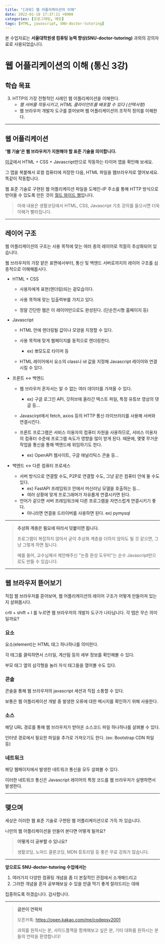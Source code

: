 ```yaml
---
title: "[과외] 웹 어플리케이션의 이해"
date: 2022-01-18 17:37:11 +0900
categories: [프로그래밍, 메모]
tags: [HTML, javascript, SNU-doctor-tutoring]
---
```




본 수업자료는 **서울대학원생 컴퓨팅 능력 향상(SNU-doctor-tutoring)** 과외의 강의자료로 사용되었습니다.



# 웹 어플리케이션의 이해 (통신 3강)

## 학습 목표

3. HTTP의 가장 전형적인 사례인 웹 어플리케이션을 이해한다.
   - *웹 서버를 작동시키고, HTML 클라이언트를 배포할 수 있다 (선택사항)*
   - 웹 브라우저 개발자 도구를 뜯어보며 웹 어플리케이션의 조작적 정의를 이해한다.

---

## 웹 어플리케이션

**'웹 기술'은 웹 브라우저가 지원해야 할 표준 기술을 의미합니다.**

[이곳](https://codepen.io/Zyberg/pen/YGvdVd)에서 HTML + CSS + Javascript만으로 작동하는 타이머 앱을 확인해 보세요.

그 앱을 복붙해서 로컬 컴퓨터에 저장한 다음, HTML 파일을 웹브라우저로 열어보세요. 똑같이 작동합니다.

웹 표준 기술로 구현된 웹 어플리케이션 파일을 도메인-IP 주소를 통해 HTTP 방식으로 받아올 수 있도록 만든 것이 <u>월드 와이드 웹</u>입니다.

> 아래 내용은 생활코딩에서 HTML, CSS, Javascript 기초 강의를 들으시면 더욱 이해가 빨라집니다.

---

## 레이어 구조

웹 어플리케이션의 구조는 사용 목적에 맞는 여러 층의 레이어로 적절히 추상화되어 있습니다.

웹 브라우저의 가장 얕은 표면에서부터, 통신 및 백엔드 서버로까지의 레이어 구조를 심층적으로 이해해봅시다.

- HTML + CSS

  - 사용자에게 표현(렌더링)되는 겉모습이다.

  - 사용 목적에 맞는 입출력부를 가지고 있다.
  - 정말 간단한 웹은 이 레이어만으로도 완성된다. (단순전시형 홈페이지 등)
- Javascript

  - HTML 안에 렌더링될 값이나 모양을 지정할 수 있다.
  - 사용 목적에 맞게 웹페이지를 동적으로 렌더링한다.
    - ex) 뽀모도로 타이머 등

  - HTML 레이어에서 요소의 class나 id 값을 지정해 Javascript 레이어와 연결시킬 수 있다.
- 프론트 ↔ 백엔드

  - 웹 브라우저 혼자서는 알 수 없는 여러 데이터를 가져올 수 있다.
    - ex) 구글 로그인 API, 깃허브에 올라간 텍스트 파일, 특정 유튜브 영상의 댓글 등...

  - Javascirpt에서 fetch, axios 등의 HTTP 통신 라이브러리를 사용해 서버와 연결시킨다.
  - 프론트 프로그램은 서비스 이용자의 컴퓨터 자원을 사용하므로, 서비스 이용자의 컴퓨터 수준에 프로그램 속도가 영향을 많이 받게 된다. 때문에, 몇몇 무거운 작업을 통신을 통해 백엔드에 위임하기도 한다.
    - ex) OpenAPI 웹사이트, 구글 애널리틱스 콘솔 등...
- 백엔드 ↔ 다른 컴퓨터 프로세스

  - 서버 방식으로 연결할 수도, P2P로 연결할 수도, 그냥 같은 컴퓨터 안에 둘 수도 있다.
    - ex) FastAPI 프레임워크 안에서 머신러닝 모델을 호출하는 등...
    - 여러 상황에 맞게 프로그래머가 자유롭게 연결시키면 된다.
  - 언어가 같으면 서버 프레임워크에 다른 프로그램을 자연스럽게 연결시키기 좋다.
    - 아니라면 연결용 드라이버를 사용하면 된다. ex) pymysql

---

> **추상화 계층은 필요에 따라서 덧붙이면 됩니다.**
>
> 프로그램이 복잡하지 않아서 굳이 추상화 계층을 더하지 않아도 될 것 같으면, 그냥 그렇게 하면 됩니다.
>
> 예를 들어, 교수님께서 제안해주신 "논증 완성 도우미"는 순수 Javascript만으로도 만들 수 있습니다.

---

## 웹 브라우저 뜯어보기

직접 웹 브라우저를 뜯어보며, 웹 어플리케이션의 레이어 구조가 어떻게 만들어져 있는지 살펴봅시다.

crtl + shift + I 를 누르면 웹 브라우저의 개발자 도구가 나타납니다. 각 탭은 무슨 의미일까요?

### 요소

요소(element)는 HTML 태그 하나하나를 의미한다.

각 태그를 클릭하면서 스타일,  계산됨 등의 세부 정보를 확인해볼 수 있다.

부모 태그 옆의 삼각형을 눌러 자식 태그들을 열어볼 수도 있다. 

### 콘솔

콘솔을 통해 웹 브라우저의 javascript 세션과 직접 소통할 수 있다.

보통은 웹 어플리케이션 개발 중 발생한 오류에 대한 메시지를 확인하기 위해 사용한다.

### 소스

해당 URL 경로를 통해 웹 브라우저가 받아온 소스코드 파일 하나하나를 살펴볼 수 있다.

인터넷 경로에서 필요한 파일을 추가로 가져오기도 한다. (ex: Bootstrap CDN 파일 등)

### 네트워크

해당 웹페이지에서 발생한 네트워크 통신을 모두 살펴볼 수 있다.

이러한 네트워크 통신은 Javascript 레이어의 특정 코드를 웹 브라우저가 실행하면서 발생한다.

---

## 맺으며

세상은 이러한 웹 표준 기술로 구현된 웹 어플리케이션으로 가득 차 있습니다.

나만의 웹 어플리케이션을 만들어 본다면 어떻게 될까요?

>**어떻게 더 공부할 수 있나요?**
>
>생활코딩, 노마드 클론코딩, MDN 튜토리얼 등 좋은 무료 강좌가 많습니다.

---

 **앞으로도 SNU-doctor-tutoring 수업에서는**

 1. 여러가지 다양한 컴퓨팅 개념을 좀 더 본질적인 관점에서 소개해드리고
 2. 그러한 개념을 혼자 공부해보실 수 있을 만큼 먹기 좋게 잘라드리는 데에

 집중하도록 하겠습니다. 감사합니다.

---

>**글쓴이 연락처**
>
> 오픈카톡: https://open.kakao.com/me/codepsy2001
>
> 과외를 원하시는 분, 사이드플젝을 함께해보고 싶은 분, 기타 대화를 원하시는 분들의 연락을 환영합니다!
